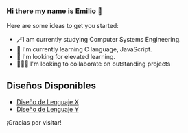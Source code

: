 ### Hi there my name is Emilio 👋

<!--
**EmilioRivFa/EmilioRivFa** is a ✨ _special_ ✨ repository because its `README.md` (this file) appears on your GitHub profile.

-->

Here are some ideas to get you started:

- 🪄I am currently studying Computer Systems Engineering.
- 🌱 I'm currently learning C language, JavaScript.
- 🚀 I'm looking for elevated learning.
- 👨🏻‍💻 I'm looking to collaborate on outstanding projects


 ## Diseños Disponibles
- [Diseño de Lenguaje X](designs/lenguaje-x.pdf)
- [Diseño de Lenguaje Y](designs/lenguaje-y.png)

¡Gracias por visitar!
